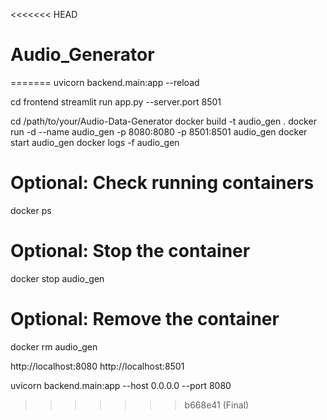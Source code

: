 <<<<<<< HEAD
# Audio_Generator
=======
uvicorn backend.main:app --reload 

cd frontend
streamlit run app.py --server.port 8501

cd /path/to/your/Audio-Data-Generator
docker build -t audio_gen .
docker run -d --name audio_gen -p 8080:8080 -p 8501:8501 audio_gen
docker start audio_gen
docker logs -f audio_gen
# Optional: Check running containers
docker ps
# Optional: Stop the container
docker stop audio_gen
# Optional: Remove the container
docker rm audio_gen

http://localhost:8080
http://localhost:8501


uvicorn backend.main:app --host 0.0.0.0 --port 8080
>>>>>>> b668e41 (Final)

